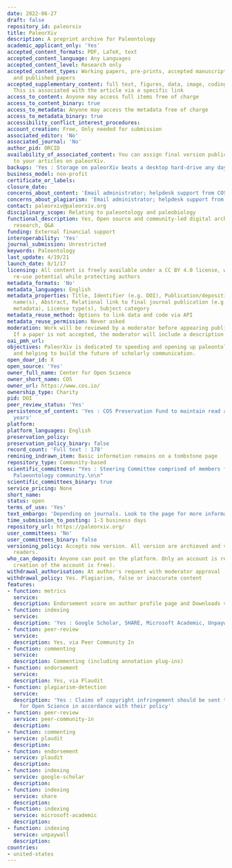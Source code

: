 ```yaml
---
date: 2022-06-27
draft: false
repository_id: paleorxiv
title: PaleorXiv
description: A preprint archive for Paleontology
academic_applicant_only: 'Yes'
accepted_content_formats: PDF, LaTeX, text
accepted_content_language: Any Languages
accepted_content_level: Research only
accepted_content_types: Working papers, pre-prints, accepted manuscripts (post-prints),
  and published papers
accepted_supplementary_content: full text, figures, data, image, coding, analyses.
  This is associated with the article via a specific link
access_to_content: Anyone may access full items free of charge
access_to_content_binary: true
access_to_metadata: Anyone may access the metadata free of charge
access_to_metadata_binary: true
accessibility_conflict_interest_procedures:
account_creation: Free, Only needed for submission
associated_editor: 'No'
associated_journal: 'No'
author_pid: ORCID
availability_of_associated_content: You can assign final version publication DOIs
  to your articles on paleorXiv.
backups: 'Yes : Storage on paleorXiv beats a desktop hard-drive any day.'
business_model: non-profit
certificate_or_labels:
closure_date:
concerns_about_content: 'Email administrator; helpdesk support from COS : copyright@cos.io'
concerns_about_plagiarism: 'Email administrator; helpdesk support from COS : copyright@cos.io'
contact: paleorxiv@paleorxiv.org
disciplinary_scope: Relating to paleontology and paleobiology
functional_description: Yes, Open source and community-led digital archive for Paleontology
  research, Q&A
funding: External financial support
interoperability: 'Yes'
journal_submission: Unrestricted
keywords: Paleontology
last_update: 4/19/21
launch_date: 8/1/17
licensing: All content is freely available under a CC BY 4.0 license, which maximises
  re-use potential while protecting authors
metadata_formats: 'No'
metadata_languages: English
metadata_properties: Title, Identifier (e.g. DOI), Publication/deposition date, Author
  name(s), Abstract, Relational link to final journal publication (e.g. in crossref
  metadata), License type(s), Subject category
metadata_reuse_method: Options to link data and code via API
metadata_reuse_permission: Never asked
moderation: Work will be reviewed by a moderator before appearing publicly on paleorXiv.
  If a paper is not accepted, the moderator will include a description of the reason.
oai_pmh_url:
objectives: PaleorXiv is dedicated to speeding and opening up paleontological research
  and helping to build the future of scholarly communication.
open_doar_id: X
open_source: 'Yes'
owner_full_name: Center for Open Science
owner_short_name: COS
owner_url: https://www.cos.io/
ownership_type: Charity
pid: DOI
peer_review_status: 'Yes'
persistence_of_content: 'Yes : COS Preservation Fund to maintain read access for 50+
  years'
platform:
platform_languages: English
preservation_policy:
preservation_policy_binary: false
record_count: 'Full text : 178'
remining_indrawn_item: Basic information remains on a tombstone page
repository_type: Community-based
scientific_committees: "Yes : Steering Committee comprised of members from the global
  Palaeontology community.\n\n"
scientific_committees_binary: true
service_pricing: None
short_name:
status: open
terms_of_use: 'Yes'
text_embargo: 'Depending on journals. Look to the page for more informations : http://fossilsandshit.com/paleorxiv/journal-policies/'
time_submission_to_posting: 1-3 business days
repository_url: https://paleorxiv.org/
user_committees: 'No'
user_committees_binary: false
versioning_policy: Accepts new version. All version are archieved and visible for
  readers.
who_can_deposit: Anyone can post on the platform. Only an account is required ( The
  creation of the account is free).
withdrawal_authorisation: At author's request with moderator approval
withdrawal_policy: Yes. Plagiarism, false or inaccurate content
features:
- function: metrics
  service:
  description: Endorsement score on author profile page and Downloads visible to everyone
- function: indexing
  service:
  description: 'Yes : Google Scholar, SHARE, Microsoft Academic, Unpaywall'
- function: peer-review
  service:
  description: Yes, via Peer Community In
- function: commenting
  service:
  description: Commenting (including annotation plug-ins)
- function: endorsement
  service:
  description: Yes, via Plaudit
- function: plagiarism-detection
  service:
  description: 'Yes : Claims of copyright infringement should be sent to the Center
    for Open Science in accordance with their policy'
- function: peer-review
  service: peer-community-in
  description:
- function: commenting
  service: plaudit
  description:
- function: endorsement
  service: plaudit
  description:
- function: indexing
  service: google-scholar
  description:
- function: indexing
  service: share
  description:
- function: indexing
  service: microsoft-academic
  description:
- function: indexing
  service: unpaywall
  description:
countries:
- united-states
---
```



